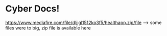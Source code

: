 # Cyber Docs!

https://www.mediafire.com/file/dljjgl1512ko3f5/healthapp.zip/file --> some files were to big, zip file is available here
